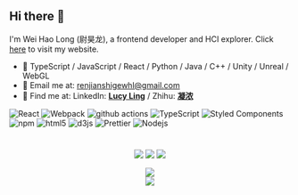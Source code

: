 ## Hi there 👋

<!--
**Fabulistl/Fabulistl** is a ✨ _special_ ✨ repository because its `README.md` (this file) appears on your GitHub profile.

Here are some ideas to get you started:

- 🔭 I’m currently working on ...
- 🌱 I’m currently learning ...
- 👯 I’m looking to collaborate on ...
- 🤔 I’m looking for help with ...
- 💬 Ask me about ...
- 📫 How to reach me: ...
- 😄 Pronouns: ...
- ⚡ Fun fact: ...
-->
I'm Wei Hao Long (尉昊龙), a frontend developer and HCI explorer. Click [here](https://ngclh.com/) to visit my website.
- 🦾 TypeScript / JavaScript / React / Python / Java / C++ / Unity / Unreal / WebGL
- 📨 Email me at: [renjianshigewhl@gmail.com](mailto:renjianshigewhl@gmail.com)
- 🐾 Find me at: LinkedIn: **[Lucy Ling](https://www.linkedin.com/in/haolong-wei-869953144/)** / Zhihu: **[凝浓](https://www.zhihu.com/people/linglong24)**

<p>
  <img alt="React" src="https://img.shields.io/badge/-React-45b8d8?style=flat-square&logo=react&logoColor=white" />
  <img alt="Webpack" src="https://img.shields.io/badge/-Webpack-8DD6F9?style=flat-square&logo=webpack&logoColor=white" /> 
  <img alt="github actions" src="https://img.shields.io/badge/-Github_Actions-2088FF?style=flat-square&logo=github-actions&logoColor=white" />
  <img alt="TypeScript" src="https://img.shields.io/badge/-TypeScript-007ACC?style=flat-square&logo=typescript&logoColor=white" />
  <img alt="Styled Components" src="https://img.shields.io/badge/-Styled_Components-db7092?style=flat-square&logo=styled-components&logoColor=white" />
  <img alt="npm" src="https://img.shields.io/badge/-NPM-CB3837?style=flat-square&logo=npm&logoColor=white" />
  <img alt="html5" src="https://img.shields.io/badge/-HTML5-E34F26?style=flat-square&logo=html5&logoColor=white" />
  <img alt="d3js" src="https://img.shields.io/badge/-D3.js-F9A03C?style=flat-square&logo=d3.js&logoColor=white" />
  <img alt="Prettier" src="https://img.shields.io/badge/-Prettier-F7B93E?style=flat-square&logo=prettier&logoColor=white" />
  <img alt="Nodejs" src="https://img.shields.io/badge/-Nodejs-43853d?style=flat-square&logo=Node.js&logoColor=white" />
</p>

#

<p align = "center">
  <img src = "https://streak-stats.demolab.com?user=LucyLing24&theme=date-night&hide_border=true&border_radius=50&card_width=800&background=FFFFFF00">
  <img src = "https://github-readme-stats.vercel.app/api?username=LucyLing24&count_private=true&show_icons=true&line_height=30&theme=dracula&include_all_commits=true&hide=contribs,prs&border_radius=20">
  <img src = "https://github-readme-stats.vercel.app/api/top-langs/?username=LucyLing24&layout=compact&line_height=20&theme=dracula&border_radius=20">
</p>


<p align = "center">
  <img src = "https://github-readme-activity-graph.vercel.app/graph?username=LucyLing24&theme=cotton-candy&radius=64">
  <br />
  <img src = "https://komarev.com/ghpvc/?username=LucyLing24&label=PROFILE+VIEWS">
</p>

